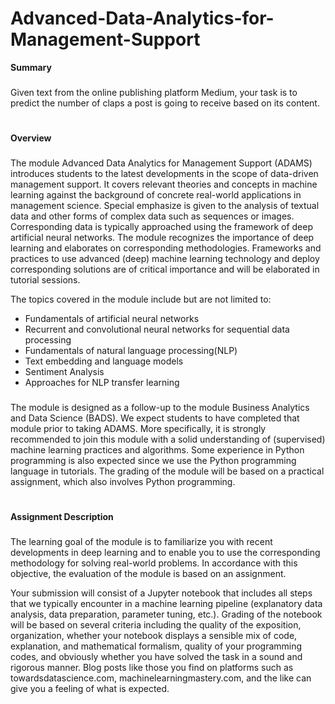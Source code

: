 # Advanced-Data-Analytics-for-Management-Support
**Summary**
###
Given text from the online publishing platform Medium, your task is to predict the number of claps a post is going to receive based on its content.
#
**Overview**
###
The module Advanced Data Analytics for Management Support (ADAMS) introduces students to the latest developments in the scope of data-driven management support. It covers relevant theories and concepts in machine learning against the background of concrete real-world applications in management science. Special emphasize is given to the analysis of textual data and other forms of complex data such as sequences or images. Corresponding data is typically approached using the framework of deep artificial neural networks. The module recognizes the importance of deep learning and elaborates on corresponding methodologies. Frameworks and practices to use advanced (deep) machine learning technology and deploy corresponding solutions are of critical importance and will be elaborated in tutorial sessions.

The topics covered in the module include but are not limited to:

* Fundamentals of artificial neural networks
* Recurrent and convolutional neural networks for sequential data processing
* Fundamentals of natural language processing(NLP)
* Text embedding and language models
* Sentiment Analysis
* Approaches for NLP transfer learning
###
The module is designed as a follow-up to the module Business Analytics and Data Science (BADS). We expect students to have completed that module prior to taking ADAMS. More specifically, it is strongly recommended to join this module with a solid understanding of  (supervised) machine learning practices and algorithms. Some experience in Python programming is also expected since we use the Python programming language in tutorials. The grading of the module will be based on a practical assignment, which also involves Python programming.
#
**Assignment Description**
###
The learning goal of the module is to familiarize you with recent developments in deep learning and to enable you to use the corresponding methodology for solving real-world problems. In accordance with this objective, the evaluation of the module is based on an assignment.

Your submission will consist of a Jupyter notebook that includes all steps that we typically encounter in a machine learning pipeline (explanatory data analysis, data preparation, parameter tuning, etc.). Grading of the notebook will be based on several criteria including the quality of the exposition, organization, whether your notebook displays a sensible mix of code, explanation, and mathematical formalism, quality of your programming codes, and obviously whether you have solved the task in a sound and rigorous manner. Blog posts like those you find on platforms such as towardsdatascience.com, machinelearningmastery.com, and the like can give you a feeling of what is expected. 
